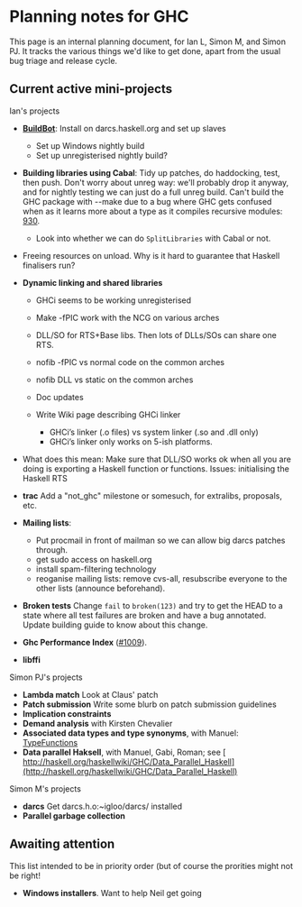 # Planning notes for GHC


This page is an internal planning document, for Ian L, Simon M, and Simon PJ. It tracks the various things we'd like to get done, apart from the usual bug triage and release cycle.

## Current active mini-projects


Ian's projects

- **[BuildBot](build-bot)**: Install on darcs.haskell.org and set up slaves

  - Set up Windows nightly build
  - Set up unregisterised nightly build?

- **Building libraries using Cabal**: Tidy up patches, do haddocking, test, then push.
  Don't worry about unreg way: we'll probably drop it anyway, and for nightly testing we
  can just do a full unreg build. Can't build the GHC package with --make due to
  a bug where GHC gets confused when as it learns more about a type as it compiles
  recursive modules: [930](https://gitlab.haskell.org//ghc/ghc/issues/930).

  - Look into whether we can do `SplitLibraries` with Cabal or not.

- Freeing resources on unload.  Why is it hard to guarantee that Haskell finalisers run?

- **Dynamic linking and shared libraries**

  - GHCi seems to be working unregisterised
  - Make -fPIC work with the NCG on various arches
  - DLL/SO for RTS+Base libs.  Then lots of DLLs/SOs can share one RTS.
  - nofib -fPIC vs normal code on the common arches
  - nofib DLL vs static on the common arches
  - Doc updates
  - Write Wiki page describing GHCi linker

    - GHCi’s linker (.o files) vs system linker (.so and .dll only)
    - GHCi’s linker only works on 5-ish platforms.  

- What does this mean: Make sure that DLL/SO works ok when all you are doing is exporting a Haskell function or functions.  Issues: initialising the Haskell RTS

- **trac** Add a "not_ghc" milestone or somesuch, for extralibs, proposals, etc.

- **Mailing lists**:

  - Put procmail in front of mailman so we can allow big darcs patches through.
  - get sudo access on haskell.org
  - install spam-filtering technology
  - reoganise mailing lists: remove cvs-all, resubscribe everyone to the other lists
    (announce beforehand).

- **Broken tests**
  Change `fail` to `broken(123)` and try to get the HEAD to a state where all
  test failures are broken and have a bug annotated. Update building guide
  to know about this change.

- **Ghc Performance Index** ([\#1009](https://gitlab.haskell.org//ghc/ghc/issues/1009)).

- **libffi**


Simon PJ's projects

- **Lambda match** Look at Claus' patch
- **Patch submission** Write some blurb on patch submission guidelines
- **Implication constraints**
- **Demand analysis** with Kirsten Chevalier
- **Associated data types and type synonyms**, with Manuel: [TypeFunctions](type-functions)
- **Data parallel Haksell**, with Manuel, Gabi, Roman; see [ http://haskell.org/haskellwiki/GHC/Data_Parallel_Haskell](http://haskell.org/haskellwiki/GHC/Data_Parallel_Haskell)


Simon M's projects

- **darcs** Get darcs.h.o:\~igloo/darcs/ installed
- **Parallel garbage collection**

## Awaiting attention


This list intended to be in priority order (but of course the prorities might not be right!

- **Windows installers**. Want to help Neil get going
